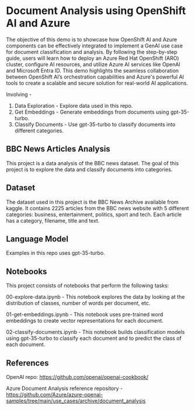 # Document Analysis using OpenShift AI and Azure
The objective of this demo is to showcase how OpenShift AI and Azure components can be effectively integrated to implement a GenAI use case for document classification and analysis. By following the step-by-step guide, users will learn how to deploy an Azure Red Hat OpenShift (ARO) cluster, configure AI resources, and utilize Azure AI services like OpenAI and Microsoft Entra ID. This demo highlights the seamless collaboration between OpenShift AI’s orchestration capabilities and Azure's powerful AI tools to create a scalable and secure solution for real-world AI applications.

Involving - 
1. Data Exploration - Explore data used in this repo.
2. Get Embeddings - Generate embeddings from documents using gpt-35-turbo.
3. Classify Documents - Use gpt-35-turbo to classify documents into different categories.

## BBC News Articles Analysis
This project is a data analysis of the BBC news dataset. The goal of this project is to explore the data and classify documents into categories.

## Dataset
The dataset used in this project is the BBC News Archive available from kaggle. It contains 2225 articles from the BBC news website with 5 different categories: business, entertainment, politics, sport and tech. Each article has a category, filename, title and text.

## Language Model
Examples in this repo uses gpt-35-turbo.

## Notebooks
This project consists of notebooks that perform the following tasks:

00-explore-data.ipynb - This notebook explores the data by looking at the distribution of classes, number of words per document, etc.

01-get-embeddings.ipynb - This notebook uses pre-trained word embeddings to create vector representations for each document.

02-classify-documents.ipynb - This notebook builds classification models using gpt-35-turbo to classify each document and to predict the class of each document.

## References
OpenAI repo: https://github.com/openai/openai-cookbook/

Azure Document Analysis reference repository - https://github.com/Azure/azure-openai-samples/tree/main/use_cases/archive/document_analysis
